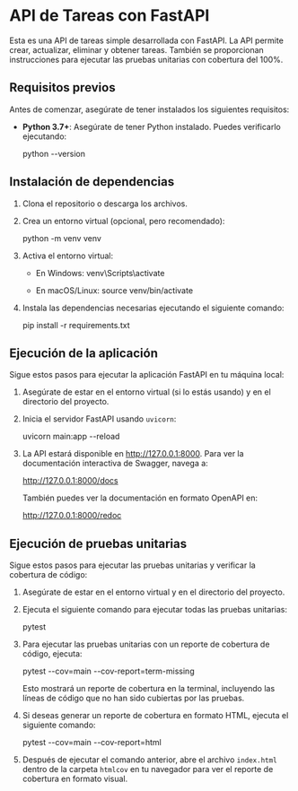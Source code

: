# API de Tareas con FastAPI

Esta es una API de tareas simple desarrollada con FastAPI. La API permite crear, actualizar, eliminar y obtener tareas. También se proporcionan instrucciones para ejecutar las pruebas unitarias con cobertura del 100%.

## Requisitos previos

Antes de comenzar, asegúrate de tener instalados los siguientes requisitos:

- **Python 3.7+**: Asegúrate de tener Python instalado. Puedes verificarlo ejecutando:
  
  python --version

## Instalación de dependencias

1. Clona el repositorio o descarga los archivos.

2. Crea un entorno virtual (opcional, pero recomendado):

   python -m venv venv

3. Activa el entorno virtual:

   - En Windows:
     venv\Scripts\activate

   - En macOS/Linux:
     source venv/bin/activate

4. Instala las dependencias necesarias ejecutando el siguiente comando:

   pip install -r requirements.txt

## Ejecución de la aplicación

Sigue estos pasos para ejecutar la aplicación FastAPI en tu máquina local:

1. Asegúrate de estar en el entorno virtual (si lo estás usando) y en el directorio del proyecto.

2. Inicia el servidor FastAPI usando `uvicorn`:

   uvicorn main:app --reload

3. La API estará disponible en http://127.0.0.1:8000. Para ver la documentación interactiva de Swagger, navega a:

   http://127.0.0.1:8000/docs

   También puedes ver la documentación en formato OpenAPI en:

   http://127.0.0.1:8000/redoc

## Ejecución de pruebas unitarias

Sigue estos pasos para ejecutar las pruebas unitarias y verificar la cobertura de código:

1. Asegúrate de estar en el entorno virtual y en el directorio del proyecto.

2. Ejecuta el siguiente comando para ejecutar todas las pruebas unitarias:

   pytest

3. Para ejecutar las pruebas unitarias con un reporte de cobertura de código, ejecuta:

   pytest --cov=main --cov-report=term-missing

   Esto mostrará un reporte de cobertura en la terminal, incluyendo las líneas de código que no han sido cubiertas por las pruebas.

4. Si deseas generar un reporte de cobertura en formato HTML, ejecuta el siguiente comando:

   pytest --cov=main --cov-report=html

5. Después de ejecutar el comando anterior, abre el archivo `index.html` dentro de la carpeta `htmlcov` en tu navegador para ver el reporte de cobertura en formato visual.
